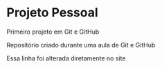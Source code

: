 # Projeto Pessoal
Primeiro projeto em Git e GitHub 

Repositório criado durante uma aula de Git e GitHub

Essa linha foi alterada diretamente no site
